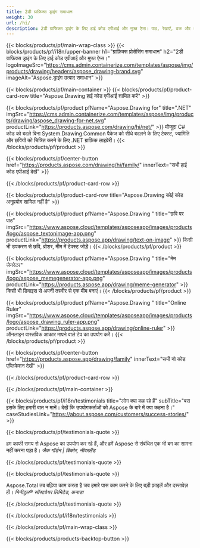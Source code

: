 ```yaml
---
title: 2डी ग्राफ़िक्स ड्राइंग समाधान 
weight: 30
url: /hi/
description: 2डी ग्राफिक्स ड्राइंग के लिए हाई कोड एपीआई और मुफ्त ऐप्स। पाठ, रेखाएँ, वक्र और आकृतियाँ बनाने के साथ-साथ छवियों को विभिन्न प्रारूपों में परिवर्तित करने की क्षमता।
---
```


{{< blocks/products/pf/main-wrap-class >}}
{{< blocks/products/pf/i18n/upper-banner h1="ग्राफ़िक्स प्रोसेसिंग समाधान" h2="2डी ग्राफिक्स ड्राइंग के लिए हाई कोड एपीआई और मुफ्त ऐप्स।" logoImageSrc="https://cms.admin.containerize.com/templates/aspose/img/products/drawing/headers/aspose_drawing-brand.svg" imageAlt="Aspose.ड्राइंग उत्पाद समाधान" >}}

{{< blocks/products/pf/main-container >}}
{{< blocks/products/pf/product-card-row title="Aspose.Drawing हाई कोड एपीआई शामिल करें" >}}

{{< blocks/products/pf/product pfName="Aspose.Drawing for" title=".NET" imgSrc="https://cms.admin.containerize.com/templates/aspose/img/products/drawing/aspose_drawing-for-net.svg" productLink="https://products.aspose.com/drawing/hi/net/" >}}
मौजूदा C# कोड को बदले बिना System.Drawing.Common पैकेज को सीधे बदलने के लिए टेक्स्ट, ज्यामिति और छवियों को चित्रित करने के लिए .NET ग्राफ़िक लाइब्रेरी।
{{< /blocks/products/pf/product >}}

{{< blocks/products/pf/center-button href="https://products.aspose.com/drawing/hi/family/" innerText="सभी हाई कोड एपीआई देखें" >}}

{{< /blocks/products/pf/product-card-row >}}

{{< blocks/products/pf/product-card-row title="Aspose.Drawing कोई कोड अनुप्रयोग शामिल नहीं है" >}}

{{< blocks/products/pf/product pfName="Aspose.Drawing " title="छवि पर पाठ" imgSrc="https://www.aspose.cloud/templates/asposeapp/images/products/logo/aspose_textonimage-app.png" productLink="https://products.aspose.app/drawing/text-on-image" >}}
किसी भी उपकरण से छवि, ब्रोशर, मीम में टेक्स्ट जोड़ें।
{{< /blocks/products/pf/product >}}

{{< blocks/products/pf/product pfName="Aspose.Drawing " title="मेम जेनरेटर" imgSrc="https://www.aspose.cloud/templates/asposeapp/images/products/logo/aspose_memegenerator-app.png" productLink="https://products.aspose.app/drawing/meme-generator" >}}
किसी भी डिवाइस से अपनी तस्वीर से एक मीम बनाएं।
{{< /blocks/products/pf/product >}}

{{< blocks/products/pf/product pfName="Aspose.Drawing " title="Online Ruler" imgSrc="https://www.aspose.cloud/templates/asposeapp/images/products/logo/aspose_drawing_ruler-app.png" productLink="https://products.aspose.app/drawing/online-ruler" >}}
ऑनलाइन वास्तविक आकार मापने वाले टेप का उपयोग करें।
{{< /blocks/products/pf/product >}}

{{< blocks/products/pf/center-button href="https://products.aspose.app/drawing/family" innerText="सभी नो कोड एप्लिकेशन देखें" >}}

{{< /blocks/products/pf/product-card-row >}}

{{< /blocks/products/pf/main-container >}}

{{< blocks/products/pf/i18n/testimonials title="लोग क्या कह रहे हैं" subTitle="बस इसके लिए हमारी बात न मानें। देखें कि उपयोगकर्ताओं को Aspose के बारे में क्या कहना है।" caseStudiesLink="https://about.aspose.com/customers/success-stories/" >}}

{{< blocks/products/pf/testimonials-quote >}}
<p class="first">
 हम काफी समय से Aspose का उपयोग कर रहे हैं, और हमें Aspose से संबंधित एक भी बग का सामना नहीं करना पड़ा है।
 <em>
  जैक गॉर्डन | बिकोर, नीदरलैंड
 </em>
</p>

{{< /blocks/products/pf/testimonials-quote >}}

{{< blocks/products/pf/testimonials-quote >}}
<p class="second">
 Aspose.Total तब बढ़िया काम करता है जब हमारे पास काम करने के लिए बड़ी फ़ाइलें और दस्तावेज़ हों।
 <em>
  मिनीटूल® सॉफ्टवेयर लिमिटेड, कनाडा
 </em>
</p>

{{< /blocks/products/pf/testimonials-quote >}}

{{< /blocks/products/pf/i18n/testimonials >}}

{{< /blocks/products/pf/main-wrap-class >}}

{{< blocks/products/products-backtop-button >}}
